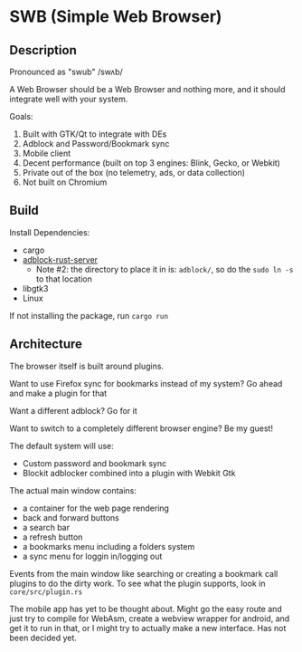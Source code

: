 # SWB (Simple Web Browser)

## Description

Pronounced as "swub" /swʌb/

A Web Browser should be a Web Browser and nothing more, and it should integrate well with your system.

Goals:
1. Built with GTK/Qt to integrate with DEs
2. Adblock and Password/Bookmark sync
3. Mobile client
4. Decent performance (built on top 3 engines: Blink, Gecko, or Webkit)
5. Private out of the box (no telemetry, ads, or data collection)
6. Not built on Chromium

## Build

Install Dependencies:
- cargo
- [adblock-rust-server](https://github.com/dudik/blockit)
  + Note #2: the directory to place it in is: `adblock/`, so do the `sudo ln -s` to that location
- libgtk3
- Linux

If not installing the package, run `cargo run`

## Architecture

The browser itself is built around plugins.

Want to use Firefox sync for bookmarks instead of my system? Go ahead and make a plugin for that

Want a different adblock? Go for it

Want to switch to a completely different browser engine? Be my guest!

The default system will use:
- Custom password and bookmark sync
- Blockit adblocker combined into a plugin with Webkit Gtk

The actual main window contains:
- a container for the web page rendering
- back and forward buttons
- a search bar
- a refresh button
- a bookmarks menu including a folders system
- a sync menu for loggin in/logging out

Events from the main window like searching or creating a bookmark call plugins to do the dirty work. To see what the plugin supports, look in `core/src/plugin.rs`

The mobile app has yet to be thought about. Might go the easy route and just try to compile for WebAsm, create a webview wrapper for android, and get it to run in that, or I might try to actually make a new interface. Has not been decided yet.
